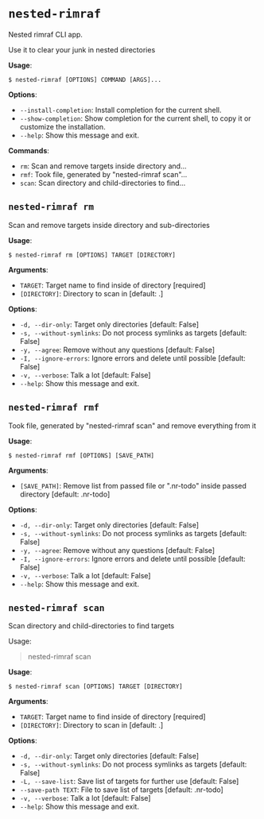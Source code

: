 # `nested-rimraf`

Nested rimraf CLI app.

Use it to clear your junk in nested directories

**Usage**:

```console
$ nested-rimraf [OPTIONS] COMMAND [ARGS]...
```

**Options**:

* `--install-completion`: Install completion for the current shell.
* `--show-completion`: Show completion for the current shell, to copy it or customize the installation.
* `--help`: Show this message and exit.

**Commands**:

* `rm`: Scan and remove targets inside directory and...
* `rmf`: Took file, generated by "nested-rimraf scan"...
* `scan`: Scan directory and child-directories to find...

## `nested-rimraf rm`

Scan and remove targets inside directory and sub-directories

**Usage**:

```console
$ nested-rimraf rm [OPTIONS] TARGET [DIRECTORY]
```

**Arguments**:

* `TARGET`: Target name to find inside of directory  [required]
* `[DIRECTORY]`: Directory to scan in  [default: .]

**Options**:

* `-d, --dir-only`: Target only directories  [default: False]
* `-s, --without-symlinks`: Do not process symlinks as targets  [default: False]
* `-y, --agree`: Remove without any questions  [default: False]
* `-I, --ignore-errors`: Ignore errors and delete until possible  [default: False]
* `-v, --verbose`: Talk a lot  [default: False]
* `--help`: Show this message and exit.

## `nested-rimraf rmf`

Took file, generated by "nested-rimraf scan" and remove everything from it

**Usage**:

```console
$ nested-rimraf rmf [OPTIONS] [SAVE_PATH]
```

**Arguments**:

* `[SAVE_PATH]`: Remove list from passed file or ".nr-todo" inside passed directory  [default: .nr-todo]

**Options**:

* `-d, --dir-only`: Target only directories  [default: False]
* `-s, --without-symlinks`: Do not process symlinks as targets  [default: False]
* `-y, --agree`: Remove without any questions  [default: False]
* `-I, --ignore-errors`: Ignore errors and delete until possible  [default: False]
* `-v, --verbose`: Talk a lot  [default: False]
* `--help`: Show this message and exit.

## `nested-rimraf scan`

Scan directory and child-directories to find targets

Usage:

> nested-rimraf scan <target> <directory>

**Usage**:

```console
$ nested-rimraf scan [OPTIONS] TARGET [DIRECTORY]
```

**Arguments**:

* `TARGET`: Target name to find inside of directory  [required]
* `[DIRECTORY]`: Directory to scan in  [default: .]

**Options**:

* `-d, --dir-only`: Target only directories  [default: False]
* `-s, --without-symlinks`: Do not process symlinks as targets  [default: False]
* `-L, --save-list`: Save list of targets for further use  [default: False]
* `--save-path TEXT`: File to save list of targets  [default: .nr-todo]
* `-v, --verbose`: Talk a lot  [default: False]
* `--help`: Show this message and exit.
